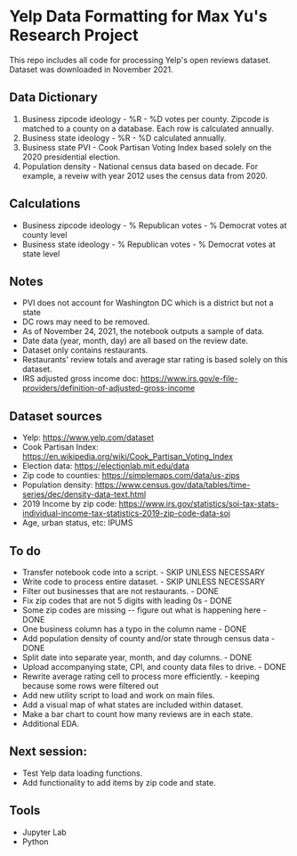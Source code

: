 # Yelp Data Formatting for Max Yu's Research Project

This repo includes all code for processing Yelp's open reviews dataset. Dataset was downloaded in November 2021.

## Data Dictionary

1. Business zipcode ideology - %R - %D votes per county. Zipcode is matched to a county on a database. Each row is calculated annually.
2. Business state ideology - %R - %D calculated annually. 
3. Business state PVI - Cook Partisan Voting Index based solely on the 2020 presidential election.
4. Population density - National census data based on decade. For example, a reveiw with year 2012 uses the census data from 2020.

## Calculations

* Business zipcode ideology - % Republican votes - % Democrat votes at county level
* Business state ideology - % Republican votes - % Democrat votes at state level

## Notes

* PVI does not account for Washington DC which is a district but not a state
* DC rows may need to be removed.
* As of November 24, 2021, the notebook outputs a sample of data.
* Date data (year, month, day) are all based on the review date.
* Dataset only contains restaurants.
* Restaurants' review totals and average star rating is based solely on this dataset.
* IRS adjusted gross income doc: https://www.irs.gov/e-file-providers/definition-of-adjusted-gross-income


## Dataset sources

* Yelp: https://www.yelp.com/dataset
* Cook Partisan Index: https://en.wikipedia.org/wiki/Cook_Partisan_Voting_Index
* Election data: https://electionlab.mit.edu/data
* Zip code to counties: https://simplemaps.com/data/us-zips
* Population density: https://www.census.gov/data/tables/time-series/dec/density-data-text.html
* 2019 Income by zip code: https://www.irs.gov/statistics/soi-tax-stats-individual-income-tax-statistics-2019-zip-code-data-soi
* Age, urban status, etc: IPUMS


## To do

* Transfer notebook code into a script. - SKIP UNLESS NECESSARY
* Write code to process entire dataset. - SKIP UNLESS NECESSARY
* Filter out businesses that are not restaurants. - DONE
* Fix zip codes that are not 5 digits with leading 0s - DONE
* Some zip codes are missing -- figure out what is happening here - DONE
* One business column has a typo in the column name - DONE
* Add population density of county and/or state through census data - DONE
* Split date into separate year, month, and day columns. - DONE
* Upload accompanying state, CPI, and county data files to drive. - DONE
* Rewrite average rating cell to process more efficiently. - keeping because some rows were filtered out 
* Add new utility script to load and work on main files.
* Add a visual map of what states are included within dataset.
* Make a bar chart to count how many reviews are in each state.
* Additional EDA.

## Next session:

* Test Yelp data loading functions.
* Add functionality to add items by zip code and state.

## Tools

* Jupyter Lab
* Python
